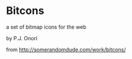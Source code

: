 Bitcons
=======

a set of bitmap icons for the web

by P.J. Onori

from http://somerandomdude.com/work/bitcons/
